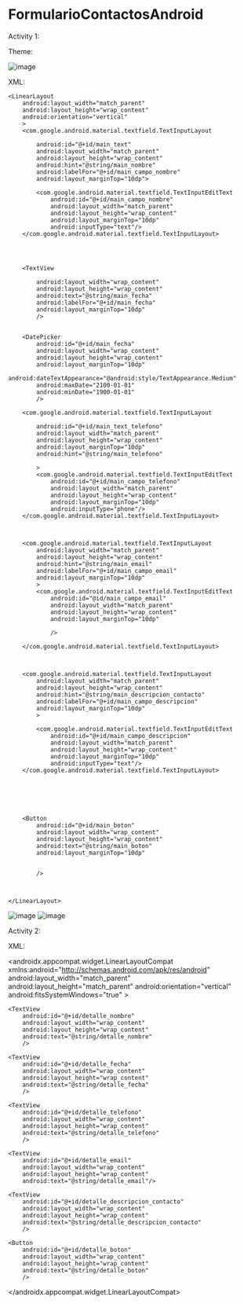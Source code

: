 ﻿# FormularioContactosAndroid

Activity 1: 

Theme:

![image](https://github.com/user-attachments/assets/aa6aec31-936d-4537-a134-2925f34cfbe5)

XML:

<?xml version="1.0" encoding="utf-8"?>

<ScrollView
    xmlns:android="http://schemas.android.com/apk/res/android"
    xmlns:app="http://schemas.android.com/apk/res-auto"
    xmlns:tools="http://schemas.android.com/tools"
    android:layout_width="match_parent"
    android:layout_height="match_parent"
    android:fitsSystemWindows="true"
    >


    <LinearLayout
        android:layout_width="match_parent"
        android:layout_height="wrap_content"
        android:orientation="vertical"
        >
        <com.google.android.material.textfield.TextInputLayout

            android:id="@+id/main_text"
            android:layout_width="match_parent"
            android:layout_height="wrap_content"
            android:hint="@string/main_nombre"
            android:labelFor="@+id/main_campo_nombre"
            android:layout_marginTop="10dp">

            <com.google.android.material.textfield.TextInputEditText
                android:id="@+id/main_campo_nombre"
                android:layout_width="match_parent"
                android:layout_height="wrap_content"
                android:layout_marginTop="10dp"
                android:inputType="text"/>
        </com.google.android.material.textfield.TextInputLayout>




        <TextView

            android:layout_width="wrap_content"
            android:layout_height="wrap_content"
            android:text="@string/main_fecha"
            android:labelFor="@+id/main_fecha"
            android:layout_marginTop="10dp"
            />


        <DatePicker
            android:id="@+id/main_fecha"
            android:layout_width="wrap_content"
            android:layout_height="wrap_content"
            android:layout_marginTop="10dp"
            android:dateTextAppearance="@android:style/TextAppearance.Medium"
            android:maxDate="2100-01-01"
            android:minDate="1900-01-01"
            />

        <com.google.android.material.textfield.TextInputLayout

            android:id="@+id/main_text_telefono"
            android:layout_width="match_parent"
            android:layout_height="wrap_content"
            android:layout_marginTop="10dp"
            android:hint="@string/main_telefono"

            >
            <com.google.android.material.textfield.TextInputEditText
                android:id="@+id/main_campo_telefono"
                android:layout_width="match_parent"
                android:layout_height="wrap_content"
                android:layout_marginTop="10dp"
                android:inputType="phone"/>
        </com.google.android.material.textfield.TextInputLayout>



        <com.google.android.material.textfield.TextInputLayout
            android:layout_width="match_parent"
            android:layout_height="wrap_content"
            android:hint="@string/main_email"
            android:labelFor="@+id/main_campo_email"
            android:layout_marginTop="10dp"
            >
            <com.google.android.material.textfield.TextInputEditText
                android:id="@id/main_campo_email"
                android:layout_width="match_parent"
                android:layout_height="wrap_content"
                android:layout_marginTop="10dp"

                />

        </com.google.android.material.textfield.TextInputLayout>



        <com.google.android.material.textfield.TextInputLayout
            android:layout_width="match_parent"
            android:layout_height="wrap_content"
            android:hint="@string/main_descripcion_contacto"
            android:labelFor="@+id/main_campo_descripcion"
            android:layout_marginTop="10dp"
            >

            <com.google.android.material.textfield.TextInputEditText
                android:id="@+id/main_campo_descripcion"
                android:layout_width="match_parent"
                android:layout_height="wrap_content"
                android:layout_marginTop="10dp"
                android:inputType="text"/>
        </com.google.android.material.textfield.TextInputLayout>






        <Button
            android:id="@+id/main_boton"
            android:layout_width="wrap_content"
            android:layout_height="wrap_content"
            android:text="@string/main_boton"
            android:layout_marginTop="10dp"


            />



    </LinearLayout>
</ScrollView>




![image](https://github.com/user-attachments/assets/ce88e23f-d01c-4e34-9fc6-71e165c7ebff)
![image](https://github.com/user-attachments/assets/50393985-3830-4215-b552-3e72b8447183)


Activity 2:

XML:

<?xml version="1.0" encoding="utf-8"?>
<androidx.appcompat.widget.LinearLayoutCompat xmlns:android="http://schemas.android.com/apk/res/android"
    android:layout_width="match_parent"
    android:layout_height="match_parent"
    android:orientation="vertical"
    android:fitsSystemWindows="true"
    >
    <TextView
        android:layout_width="wrap_content"
        android:layout_height="wrap_content"
        android:text="@string/detalle_titulo"
        />

    <TextView
        android:id="@+id/detalle_nombre"
        android:layout_width="wrap_content"
        android:layout_height="wrap_content"
        android:text="@string/detalle_nombre"
        />

    <TextView
        android:id="@+id/detalle_fecha"
        android:layout_width="wrap_content"
        android:layout_height="wrap_content"
        android:text="@string/detalle_fecha"
        />

    <TextView
        android:id="@+id/detalle_telefono"
        android:layout_width="wrap_content"
        android:layout_height="wrap_content"
        android:text="@string/detalle_telefono"
        />

    <TextView
        android:id="@+id/detalle_email"
        android:layout_width="wrap_content"
        android:layout_height="wrap_content"
        android:text="@string/detalle_email"/>

    <TextView
        android:id="@+id/detalle_descripcion_contacto"
        android:layout_width="wrap_content"
        android:layout_height="wrap_content"
        android:text="@string/detalle_descripcion_contacto"
        />

    <Button
        android:id="@+id/detalle_boton"
        android:layout_width="wrap_content"
        android:layout_height="wrap_content"
        android:text="@string/detalle_boton"
        />






</androidx.appcompat.widget.LinearLayoutCompat>


